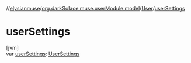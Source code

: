 //[elysianmuse](../../../index.md)/[org.darkSolace.muse.userModule.model](../index.md)/[User](index.md)/[userSettings](user-settings.md)

# userSettings

[jvm]\
var [userSettings](user-settings.md): [UserSettings](../-user-settings/index.md)

